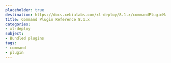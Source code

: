 ```yaml
---
placeholder: true
destination: https://docs.xebialabs.com/xl-deploy/8.1.x/commandPluginManual.html
title: Command Plugin Reference 8.1.x
categories:
- xl-deploy
subject:
- Bundled plugins
tags:
- command
- plugin
---
```

